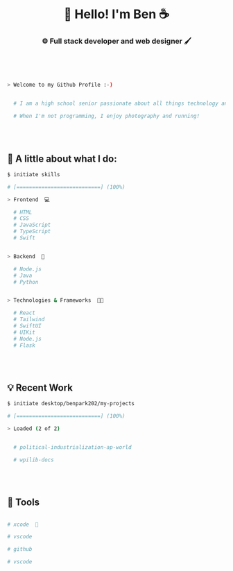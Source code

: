 <br>
</br>
<h1 align="center">👋 Hello! I'm Ben ☕</h1>
<h3 align="center">⚙️ Full stack developer and web designer 🖌️</h3>
</p>
<br>
</br>

```bash

> Welcome to my Github Profile :-)


  # I am a high school senior passionate about all things technology and building random things that come to mind!

  # When I'm not programming, I enjoy photography and running!  

```
<br>
</br>

## 🌳  A little about what I do:

```bash
$ initiate skills

# [===========================] (100%)

> Frontend  💻

  # HTML
  # CSS
  # JavaScript
  # TypeScript
  # Swift


> Backend  🔧

  # Node.js
  # Java
  # Python


> Technologies & Frameworks  🧑‍💻

  # React
  # Tailwind
  # SwiftUI
  # UIKit
  # Node.js
  # Flask

```


<br>
</br>


## 💡  Recent Work

```bash
$ initiate desktop/benpark202/my-projects

# [===========================] (100%)

> Loaded (2 of 2)


  # political-industrialization-ap-world

  # wpilib-docs

```
<br>
</br>


## 🔨 Tools

```bash

# xcode  

# vscode

# github

# vscode

```
<br>
</br>
